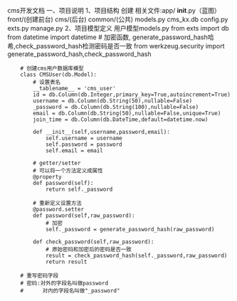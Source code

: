 cms开发文档
一、项目说明
    1、项目结构
        创建 相关文件:app/
                        __init__.py（蓝图）
                        front/(创建前台)
                        cms/(后台)
                        common/(公共)
                        models.py
                        cms_kx.db
                     config.py
                     exts.py
                     manage.py
    2、项目模型定义
        用户模型models.py
        from exts import db
        from datetime import datetime
        # 加密函数, generate_password_hash哈希,check_password_hash检测密码是否一致
        from werkzeug.security import  generate_password_hash,check_password_hash

        # 创建cms用户数据库模型
        class CMSUser(db.Model):
            # 设置表名
            __tablename__ = 'cms_user'
            id = db.Column(db.Integer,primary_key=True,autoincrement=True)
            username = db.Column(db.String(50),nullable=False)
            _password = db.Column(db.String(100),nullable=False)
            email = db.Column(db.String(50),nullable=False,unique=True)
            join_time = db.Column(db.DateTime,default=datetime.now)

            def __init__(self,username,password,email):
                self.username = username
                self.password = password
                self.email = email

            # getter/setter
            # 可以将一个方法定义成属性
            @property
            def password(self):
                return self._password

            # 重新定义设置方法
            @password.setter
            def password(self,raw_password):
                # 加密
                self._password = generate_password_hash(raw_password)

            def check_password(self,raw_password):
                # 原始密码和加密后的密码是否一致
                result = check_password_hash(self._password,raw_password)
                return result

        # 重写密码字段
        # 密码:对外的字段名叫做password
        #      对内的字段名叫做"_password"

                     